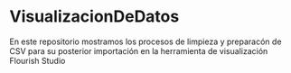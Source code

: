 # VisualizacionDeDatos
En este repositorio mostramos los procesos de limpieza y preparacón de CSV para su posterior importación en la herramienta de visualización Flourish Studio
